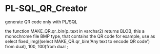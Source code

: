 # PL-SQL_QR_Creator
generate QR code only with PL/SQL

the function MAKE_QR.qr_bin(p_text in varchar2) returns BLOB, this a monochrome file BMP type, that contains the QR code
for example, use as select fixed_img((select  MAKE_QR.qr_bin('Any text to encode QR code') from dual), 100, 100)from dual ;
